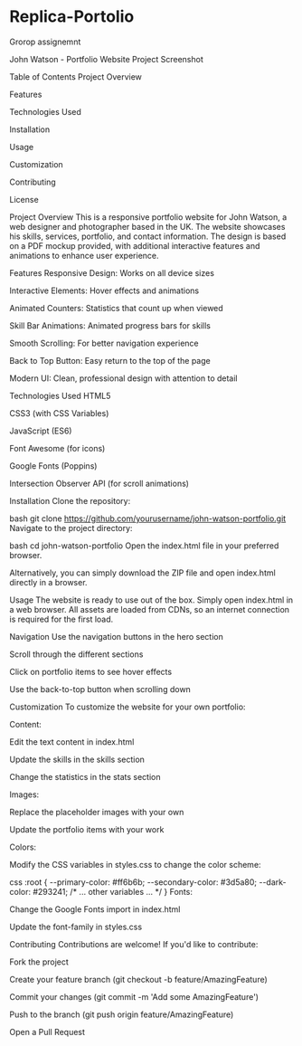 # Replica-Portolio
Grorop assignemnt


John Watson - Portfolio Website
Project Screenshot

Table of Contents
Project Overview

Features

Technologies Used

Installation

Usage

Customization

Contributing

License

Project Overview
This is a responsive portfolio website for John Watson, a web designer and photographer based in the UK. The website showcases his skills, services, portfolio, and contact information. The design is based on a PDF mockup provided, with additional interactive features and animations to enhance user experience.

Features
Responsive Design: Works on all device sizes

Interactive Elements: Hover effects and animations

Animated Counters: Statistics that count up when viewed

Skill Bar Animations: Animated progress bars for skills

Smooth Scrolling: For better navigation experience

Back to Top Button: Easy return to the top of the page

Modern UI: Clean, professional design with attention to detail

Technologies Used
HTML5

CSS3 (with CSS Variables)

JavaScript (ES6)

Font Awesome (for icons)

Google Fonts (Poppins)

Intersection Observer API (for scroll animations)

Installation
Clone the repository:

bash
git clone https://github.com/yourusername/john-watson-portfolio.git
Navigate to the project directory:

bash
cd john-watson-portfolio
Open the index.html file in your preferred browser.

Alternatively, you can simply download the ZIP file and open index.html directly in a browser.

Usage
The website is ready to use out of the box. Simply open index.html in a web browser. All assets are loaded from CDNs, so an internet connection is required for the first load.

Navigation
Use the navigation buttons in the hero section

Scroll through the different sections

Click on portfolio items to see hover effects

Use the back-to-top button when scrolling down

Customization
To customize the website for your own portfolio:

Content:

Edit the text content in index.html

Update the skills in the skills section

Change the statistics in the stats section

Images:

Replace the placeholder images with your own

Update the portfolio items with your work

Colors:

Modify the CSS variables in styles.css to change the color scheme:

css
:root {
  --primary-color: #ff6b6b;
  --secondary-color: #3d5a80;
  --dark-color: #293241;
  /* ... other variables ... */
}
Fonts:

Change the Google Fonts import in index.html

Update the font-family in styles.css

Contributing
Contributions are welcome! If you'd like to contribute:

Fork the project

Create your feature branch (git checkout -b feature/AmazingFeature)

Commit your changes (git commit -m 'Add some AmazingFeature')

Push to the branch (git push origin feature/AmazingFeature)

Open a Pull Request
